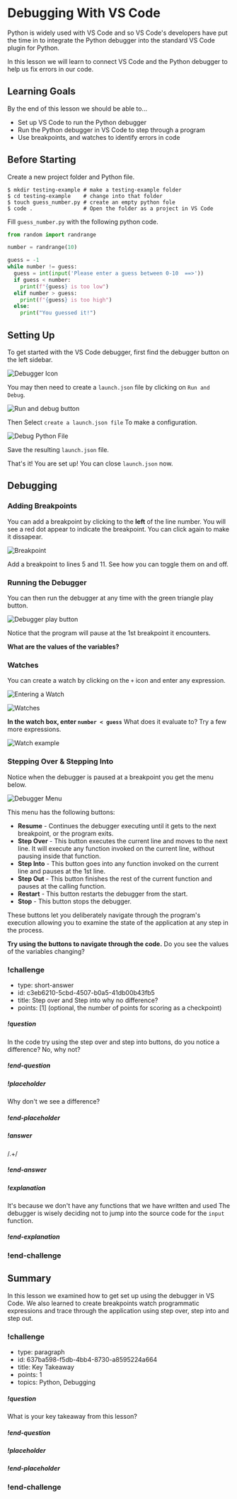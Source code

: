 # Debugging With VS Code

Python is widely used with VS Code and so VS Code's developers have put the time in to integrate the Python debugger into the standard VS Code plugin for Python.

In this lesson we will learn to connect VS Code and the Python debugger to help us fix errors in our code.

## Learning Goals

By the end of this lesson we should be able to...

- Set up VS Code to run the Python debugger
- Run the Python debugger in VS Code to step through a program
- Use breakpoints, and watches to identify errors in code

## Before Starting

Create a new project folder and Python file.

```
$ mkdir testing-example # make a testing-example folder
$ cd testing-example    # change into that folder
$ touch guess_number.py # create an empty python fole
$ code .                # Open the folder as a project in VS Code
```

Fill `guess_number.py` with the following python code.

```python
from random import randrange

number = randrange(10)

guess = -1
while number != guess:
  guess = int(input('Please enter a guess between 0-10  ==>'))
  if guess < number:
    print(f"{guess} is too low")
  elif number > guess:
    print(f"{guess} is too high")
  else:
    print("You guessed it!")

```

## Setting Up

To get started with the VS Code debugger, first find the debugger button on the left sidebar.

![Debugger Icon](../assets/vs-code-debugger/debugger-icon.png)

You may then need to create a `launch.json` file by clicking on `Run and Debug`.

![Run and debug button](../assets/vs-code-debugger/run-and-debug.png)

Then Select `create a launch.json file` To make a configuration.  

![Debug Python File](../assets/vs-code-debugger/debug-configuration.png)

Save the resulting `launch.json` file.

That's it!  You are set up!  You can close `launch.json` now.

## Debugging

### Adding Breakpoints

You can add a breakpoint by clicking to the **left** of the line number.  You will see a red dot appear to indicate the breakpoint.  You can click again to make it dissapear.  

![Breakpoint](../assets/vs-code-debugger/breakpoint.png)


Add a breakpoint to lines 5 and 11.  See how you can toggle them on and off.


### Running the Debugger

You can then run the debugger at any time with the green triangle play button.

![Debugger play button](../assets/vs-code-debugger/debugger-play.png)

Notice that the program will pause at the 1st breakpoint it encounters.

**What are the values of the variables?**  

### Watches

You can create a watch by clicking on the `+` icon and enter any expression.

![Entering a Watch](../assets/vs-code-debugger/watch-price.png)

![Watches](../assets/vs-code-debugger/watch.png)


**In the watch box, enter `number < guess`**  What does it evaluate to?  Try a few more expressions.

![Watch example](../assets/vs-code-debugger/watch_example.png)

### Stepping Over & Stepping Into

Notice when the debugger is paused at a breakpoint you get the menu below.

![Debugger Menu](../assets/vs-code-debugger/debugger-menu.png)

This menu has the following buttons:

- **Resume** - Continues the debugger executing until it gets to the next breakpoint, or the program exits.
- **Step Over** - This button executes the current line and moves to the next line.  It will execute any function invoked on the current line, without pausing inside that function.
- **Step Into** - This button goes into any function invoked on the current line and pauses at the 1st line.
- **Step Out** - This button finishes the rest of the current function and pauses at the calling function.
- **Restart** - This button restarts the debugger from the start.
- **Stop** - This button stops the debugger.

These buttons let you deliberately navigate through the program's execution allowing you to examine the state of the application at any step in the process.

**Try using the buttons to navigate through the code.**  Do you see the values of the variables changing?

<!-- >>>>>>>>>>>>>>>>>>>>>> BEGIN CHALLENGE >>>>>>>>>>>>>>>>>>>>>> -->
<!-- Replace everything in square brackets [] and remove brackets  -->

### !challenge

* type: short-answer
* id: c3eb6210-5cbd-4507-b0a5-41db00b43fb5
* title: Step over and Step into why no difference?
* points: [1] (optional, the number of points for scoring as a checkpoint)
<!-- * topics: [python, pandas] (optional the topics for analyzing points) -->

##### !question

In the code try using the step over and step into buttons, do you notice a difference?  No, why not?
##### !end-question

##### !placeholder

Why don't we see a difference?

##### !end-placeholder

##### !answer

/.+/

##### !end-answer

<!-- other optional sections -->
<!-- !hint - !end-hint (markdown, hidden, students click to view) -->
<!-- !rubric - !end-rubric (markdown, instructors can see while scoring a checkpoint) -->
##### !explanation 

It's because we don't have any functions that we have written and used  The debugger is wisely deciding not to jump into the source code for the `input` function.

##### !end-explanation

### !end-challenge

<!-- ======================= END CHALLENGE ======================= -->

## Summary

In this lesson we examined how to get set up using the debugger in VS Code.  We also learned to create breakpoints watch programmatic expressions and trace through the application using step over, step into and step out.  

<!-- >>>>>>>>>>>>>>>>>>>>>> BEGIN CHALLENGE >>>>>>>>>>>>>>>>>>>>>> -->
<!-- Replace everything in square brackets [] and remove brackets  -->

### !challenge

* type: paragraph
* id: 637ba598-f5db-4bb4-8730-a8595224a664
* title: Key Takeaway
* points: 1
* topics: Python, Debugging

##### !question

What is your key takeaway from this lesson?  

##### !end-question

##### !placeholder

##### !end-placeholder

<!-- other optional sections -->
<!-- !hint - !end-hint (markdown, hidden, students click to view) -->
<!-- !rubric - !end-rubric (markdown, instructors can see while scoring a checkpoint) -->
<!-- !explanation - !end-explanation (markdown, students can see after answering correctly) -->

### !end-challenge

<!-- ======================= END CHALLENGE ======================= -->
